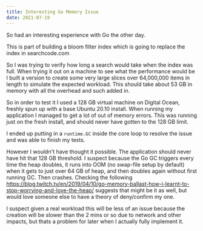 ```yaml
---
title: Interesting Go Memory Issue
date: 2021-07-19
---
```


So had an interesting experience with Go the other day.

This is part of building a bloom filter index which is going to replace the index in searchcode.com 

So I was trying to verify how long a search would take when the index was full. When trying it out on a machine to see what the performance would be I built a version to create some very large slices over 64,000,000 items in length to simulate the expected workload. This should take about 53 GB in memory with all the overhead and such added in. 

So in order to test it I used a 128 GB virtual machine on Digital Ocean, freshly spun up with a base Ubuntu 20.10 install. When running my application I managed to get a lot of out of memory errors. This was running just on the fresh install, and should never have gotten to the 128 GB limit.

I ended up putting in a `runtime.GC` inside the core loop to resolve the issue and was able to finish my tests.

However I wouldn't have thought it possible. The application should never have hit that 128 GB threshold. I suspect because the Go GC triggers every time the heap doubles, it runs into OOM (no swap-file setup by default) when it gets to just over 64 GB of heap, and then doubles again without first running GC. Then crashes. Checking the following https://blog.twitch.tv/en/2019/04/10/go-memory-ballast-how-i-learnt-to-stop-worrying-and-love-the-heap/ suggests that might be it as well, but would love someone else to have a theory of deny/confirm my one.

I suspect given a real workload this will be less of an issue because the creation will be slower than the 2 mins or so due to network and other impacts, but thats a problem for later when I actually fully implement it.